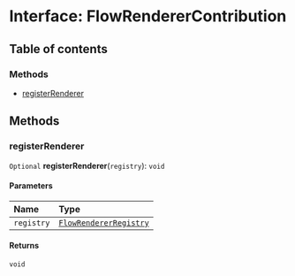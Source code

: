 # Interface: FlowRendererContribution

## Table of contents

### Methods

* [registerRenderer](/auto-docs/editor/interfaces/FlowRendererContribution.md#registerrenderer)

## Methods

### registerRenderer

`Optional` **registerRenderer**(`registry`): `void`

#### Parameters

| Name | Type |
| :------ | :------ |
| `registry` | [`FlowRendererRegistry`](/auto-docs/editor/classes/FlowRendererRegistry.md) |

#### Returns

`void`
